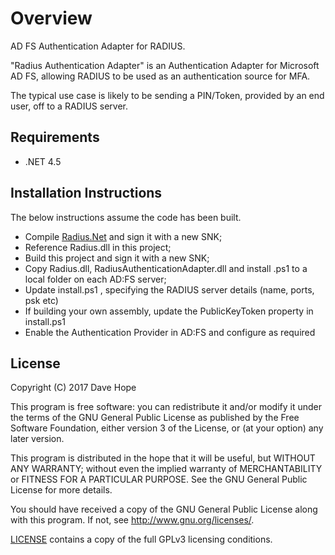 # Overview
AD FS Authentication Adapter for RADIUS. 

"Radius Authentication Adapter" is an Authentication Adapter for Microsoft AD FS, allowing RADIUS to be used as an authentication source for MFA.

The typical use case is likely to be sending a PIN/Token, provided by an end user, off to a RADIUS server.

## Requirements
- .NET 4.5

## Installation Instructions
The below instructions assume the code has been built.

- Compile [Radius.Net](https://github.com/frontporch/Radius.NET) and sign it with a new SNK;
- Reference Radius.dll in this project;
- Build this project and sign it with a new SNK;
- Copy Radius.dll, RadiusAuthenticationAdapter.dll and install .ps1 to a local folder on each AD:FS server;
- Update install.ps1 , specifying the RADIUS server details (name, ports, psk etc)
- If building your own assembly, update the PublicKeyToken property in install.ps1
- Enable the Authentication Provider in AD:FS and configure as required

## License
Copyright (C) 2017 Dave Hope

This program is free software: you can redistribute it and/or modify it under the terms of the GNU General Public License as published by the Free Software Foundation, either version 3 of the License, or (at your option) any later version.

This program is distributed in the hope that it will be useful, but WITHOUT ANY WARRANTY; without even the implied warranty of MERCHANTABILITY or FITNESS FOR A PARTICULAR PURPOSE. See the GNU General Public License for more details.

You should have received a copy of the GNU General Public License along with this program. If not, see http://www.gnu.org/licenses/.

[LICENSE](https://github.com/davehope/RadiusAuthenticationAdapter/blob/master/LICENSE) contains a copy of the full GPLv3 licensing conditions.
